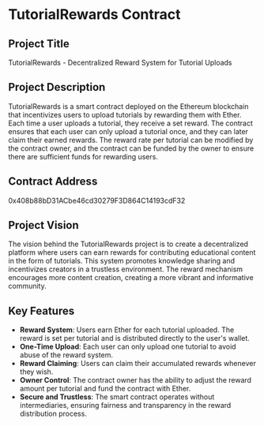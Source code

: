 # TutorialRewards Contract

## Project Title
TutorialRewards - Decentralized Reward System for Tutorial Uploads

## Project Description
TutorialRewards is a smart contract deployed on the Ethereum blockchain that incentivizes users to upload tutorials by rewarding them with Ether. Each time a user uploads a tutorial, they receive a set reward. The contract ensures that each user can only upload a tutorial once, and they can later claim their earned rewards. The reward rate per tutorial can be modified by the contract owner, and the contract can be funded by the owner to ensure there are sufficient funds for rewarding users.

## Contract Address
0x408b88bD31ACbe46cd30279F3D864C14193cdF32

## Project Vision
The vision behind the TutorialRewards project is to create a decentralized platform where users can earn rewards for contributing educational content in the form of tutorials. This system promotes knowledge sharing and incentivizes creators in a trustless environment. The reward mechanism encourages more content creation, creating a more vibrant and informative community.

## Key Features
- **Reward System**: Users earn Ether for each tutorial uploaded. The reward is set per tutorial and is distributed directly to the user's wallet.
- **One-Time Upload**: Each user can only upload one tutorial to avoid abuse of the reward system.
- **Reward Claiming**: Users can claim their accumulated rewards whenever they wish.
- **Owner Control**: The contract owner has the ability to adjust the reward amount per tutorial and fund the contract with Ether.
- **Secure and Trustless**: The smart contract operates without intermediaries, ensuring fairness and transparency in the reward distribution process.

